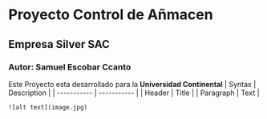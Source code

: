 # Proyecto Control de Añmacen
## Empresa Silver SAC
### Autor: Samuel Escobar Ccanto
Este Proyecto esta desarrollado para la **Universidad Continental**
	| Syntax | Description |
| ----------- | ----------- |
| Header | Title |
| Paragraph | Text |

	![alt text](image.jpg)
